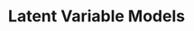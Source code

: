 ---
layout: default
title: 3. Latent Variable Models
parent: Unsupervised Learning
nav_order: 4
mathjax: true
tags: 
  - latex
  - math
# math: katex
---